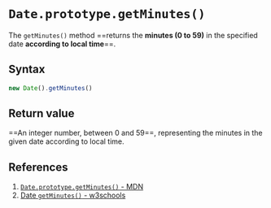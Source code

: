 # `Date.prototype.getMinutes()`

The `getMinutes()` method ==returns the **minutes (0 to 59)** in the specified date **according to local time**==.

## Syntax

```js
new Date().getMinutes()
```

## Return value

==An integer number, between 0 and 59==, representing the minutes in the given date according to local time.

## References

1. [`Date.prototype.getMinutes()` - MDN](https://developer.mozilla.org/en-US/docs/Web/JavaScript/Reference/Global_Objects/Date/getMinutes)
1. [Date `getMinutes()` - w3schools](https://www.w3schools.com/jsref/jsref_getminutes.asp)